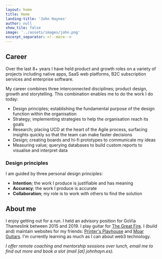 ```yaml
---
layout: home
title: Home
landing-title: 'John Haynes'
author: null
show_tile: false
image: '../assets/images/john.png'
excerpt_separator: <!--more-->
---
```


## Career

Over the last 8+ years I have held product and growth roles on a variety of projects including native apps, SaaS web platforms, B2C subscription services and enterprise software.

My career combines three interconnected disciplines; product design, growth and storytelling. This combination enables me to do the work I do today:

* Design principles; establishing the fundamental purpose of the design function within the organisation
* Strategy; implementing strategies to help the organisation reach its goals
* Research; placing UCD at the heart of the Agile process, surfacing insights quickly so that the team can make faster decisions
* Design; creating boards and hi-fi prototypes to communicate my ideas 
* Measuring value; querying databases to build custom reports to visualise and interpret data

### Design principles

I am guided by three personal design principles:

* **Intention**; the work I produce is justifiable and has meaning
* **Accuracy**; the work I produce is accurate
* **Collaboration**; my role is to work with others to find the solution

## About me

I enjoy getting out for a run. I held an advisory position for GoVia Thameslink between 2015 and 2019. I play guitar for <a href="https://thegreatfire.co.uk">The Great Fire</a>. I (build and) maintain websites for my friends: <a href="http://printersplayhouse.co.uk">Printer's Playhouse</a> and <a href="http://moarguitars.com">Moar Guitars</a>. I'm currently learning as much as I can about web3 technology.

*I offer remote coaching and mentorship sessions over lunch, email me to find out more and book a slot (mail [at] johnhayn.es).*